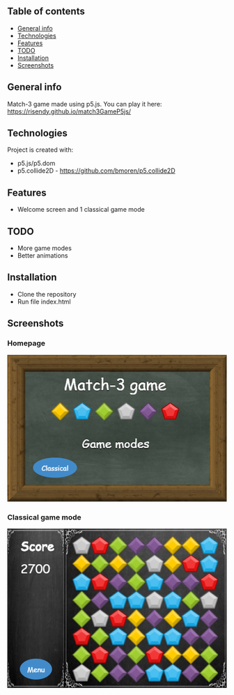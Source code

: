 ## Table of contents
* [General info](#general-info)
* [Technologies](#technologies)
* [Features](#features)
* [TODO](#TODO)
* [Installation](#installation)
* [Screenshots](#screenshots)

## General info
Match-3 game made using p5.js. You can play it here: https://risendy.github.io/match3GameP5js/

## Technologies
Project is created with:
* p5.js/p5.dom
* p5.collide2D - https://github.com/bmoren/p5.collide2D

## Features
* Welcome screen and 1 classical game mode

## TODO
* More game modes
* Better animations

## Installation
* Clone the repository
* Run file index.html

## Screenshots

### Homepage
![Main page](assets/img/screen1.png)

### Classical game mode
![Level 1](assets/img/screen2.png)


